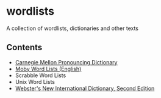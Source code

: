 # wordlists
A collection of wordlists, dictionaries and other texts

## Contents

- [Carnegie Mellon Pronouncing Dictionary](http://www.speech.cs.cmu.edu/cgi-bin/cmudict)
- [Moby Word Lists (English)](https://www.gutenberg.org/ebooks/3201)
- Scrabble Word Lists
- Unix Word Lists
- [Webster's New International Dictionary, Second Edition](http://wiki.puzzlers.org/dokuwiki/doku.php?id=solving:wordlists:about:start#our_collected_wordlists)
